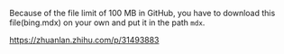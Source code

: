 Because of the file limit of 100 MB in GitHub, you have to download this file(bing.mdx) on your own and put it in the path `mdx`.

https://zhuanlan.zhihu.com/p/31493883
